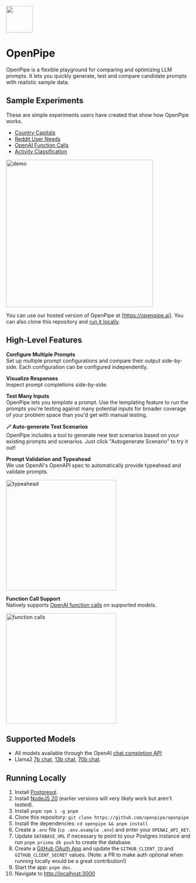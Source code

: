 <img src="https://github.com/openpipe/openpipe/assets/41524992/ca59596e-eb80-40f9-921f-6d67f6e6d8fa" width="72px" />

# OpenPipe

OpenPipe is a flexible playground for comparing and optimizing LLM prompts. It lets you quickly generate, test and compare candidate prompts with realistic sample data.

## Sample Experiments

These are simple experiments users have created that show how OpenPipe works.

- [Country Capitals](https://app.openpipe.ai/experiments/11111111-1111-1111-1111-111111111111)
- [Reddit User Needs](https://app.openpipe.ai/experiments/22222222-2222-2222-2222-222222222222)
- [OpenAI Function Calls](https://app.openpipe.ai/experiments/2ebbdcb3-ed51-456e-87dc-91f72eaf3e2b)
- [Activity Classification](https://app.openpipe.ai/experiments/3950940f-ab6b-4b74-841d-7e9dbc4e4ff8)

<img src="https://github.com/openpipe/openpipe/assets/176426/fc7624c6-5b65-4d4d-82b7-4a816f3e5678" alt="demo" height="400px">

You can use our hosted version of OpenPipe at [https://openpipe.ai]. You can also clone this repository and [run it locally](#running-locally).

## High-Level Features

**Configure Multiple Prompts**  
Set up multiple prompt configurations and compare their output side-by-side. Each configuration can be configured independently.

**Visualize Responses**  
Inspect prompt completions side-by-side.

**Test Many Inputs**  
OpenPipe lets you _template_ a prompt. Use the templating feature to run the prompts you're testing against many potential inputs for broader coverage of your problem space than you'd get with manual testing.

**🪄 Auto-generate Test Scenarios**  
OpenPipe includes a tool to generate new test scenarios based on your existing prompts and scenarios. Just click "Autogenerate Scenario" to try it out!

**Prompt Validation and Typeahead**  
We use OpenAI's OpenAPI spec to automatically provide typeahead and validate prompts.

<img alt="typeahead" src="https://github.com/openpipe/openpipe/assets/176426/acc638f8-d851-4742-8d01-fe6f98890840" height="300px">

**Function Call Support**  
Natively supports [OpenAI function calls](https://openai.com/blog/function-calling-and-other-api-updates) on supported models.

<img height="300px" alt="function calls" src="https://github.com/openpipe/openpipe/assets/176426/48ad13fe-af2f-4294-bf32-62015597fd9b">

## Supported Models

 - All models available through the OpenAI [chat completion API](https://platform.openai.com/docs/guides/gpt/chat-completions-api)
 - Llama2 [7b chat](https://replicate.com/a16z-infra/llama7b-v2-chat), [13b chat](https://replicate.com/a16z-infra/llama13b-v2-chat), [70b chat](https://replicate.com/replicate/llama70b-v2-chat).

## Running Locally

1. Install [Postgresql](https://www.postgresql.org/download/).
2. Install [NodeJS 20](https://nodejs.org/en/download/current) (earlier versions will very likely work but aren't tested).
3. Install `pnpm`: `npm i -g pnpm`
4. Clone this repository: `git clone https://github.com/openpipe/openpipe`
5. Install the dependencies: `cd openpipe && pnpm install`
6. Create a `.env` file (`cp .env.example .env`) and enter your `OPENAI_API_KEY`.
7. Update `DATABASE_URL` if necessary to point to your Postgres instance and run `pnpm prisma db push` to create the database.
8. Create a [GitHub OAuth App](https://docs.github.com/en/apps/oauth-apps/building-oauth-apps/creating-an-oauth-app) and update the `GITHUB_CLIENT_ID` and `GITHUB_CLIENT_SECRET` values. (Note: a PR to make auth optional when running locally would be a great contribution!)
9. Start the app: `pnpm dev`.
10. Navigate to [http://localhost:3000](http://localhost:3000)
